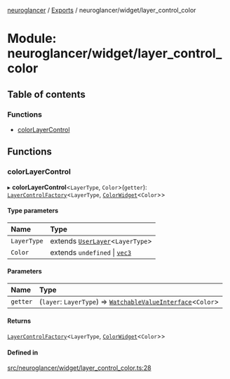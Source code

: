 [neuroglancer](../README.md) / [Exports](../modules.md) / neuroglancer/widget/layer\_control\_color

# Module: neuroglancer/widget/layer\_control\_color

## Table of contents

### Functions

- [colorLayerControl](neuroglancer_widget_layer_control_color.md#colorlayercontrol)

## Functions

### colorLayerControl

▸ **colorLayerControl**<`LayerType`, `Color`\>(`getter`): [`LayerControlFactory`](../interfaces/neuroglancer_widget_layer_control.LayerControlFactory.md)<`LayerType`, [`ColorWidget`](../classes/neuroglancer_widget_color.ColorWidget.md)<`Color`\>\>

#### Type parameters

| Name | Type |
| :------ | :------ |
| `LayerType` | extends [`UserLayer`](../classes/neuroglancer_layer.UserLayer.md)<`LayerType`\> |
| `Color` | extends `undefined` \| [`vec3`](../classes/neuroglancer_util_geom.vec3.md) |

#### Parameters

| Name | Type |
| :------ | :------ |
| `getter` | (`layer`: `LayerType`) => [`WatchableValueInterface`](../interfaces/neuroglancer_trackable_value.WatchableValueInterface.md)<`Color`\> |

#### Returns

[`LayerControlFactory`](../interfaces/neuroglancer_widget_layer_control.LayerControlFactory.md)<`LayerType`, [`ColorWidget`](../classes/neuroglancer_widget_color.ColorWidget.md)<`Color`\>\>

#### Defined in

[src/neuroglancer/widget/layer_control_color.ts:28](https://github.com/ActiveBrainAtlas2/neuroglancer/blob/91617476/src/neuroglancer/widget/layer_control_color.ts#L28)

